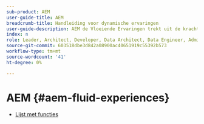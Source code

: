 ```yaml
---
sub-product: AEM
user-guide-title: AEM
breadcrumb-title: Handleiding voor dynamische ervaringen
user-guide-description: AEM de Vloeiende Ervaringen trekt uit de krachtige eigenschapreeksen van AEM Sites, AEM Dynamic Media, en AEM Assets om een robuuste oplossing voor de levering van inhoud zonder kop te verstrekken.
index: n
role: Leader, Architect, Developer, Data Architect, Data Engineer, Admin, User
source-git-commit: 603518dbe3d842a08900ac40651919c55392b573
workflow-type: tm+mt
source-wordcount: '41'
ht-degree: 0%

---
```



# AEM {#aem-fluid-experiences}

+ [Lijst met functies](/help/fluid-experiences/feature-list.md)